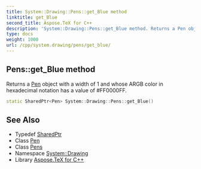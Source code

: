 ```yaml
---
title: System::Drawing::Pens::get_Blue method
linktitle: get_Blue
second_title: Aspose.TeX for C++
description: 'System::Drawing::Pens::get_Blue method. Returns a Pen object with a width of 1 and whose ARGB color in hexadecimal notation has a value of #FF0000FF in C++.'
type: docs
weight: 1000
url: /cpp/system.drawing/pens/get_blue/
---
```

## Pens::get_Blue method


Returns a [Pen](../../pen/) object with a width of 1 and whose ARGB color in hexadecimal notation has a value of #FF0000FF.

```cpp
static SharedPtr<Pen> System::Drawing::Pens::get_Blue()
```

## See Also

* Typedef [SharedPtr](../../../system/sharedptr/)
* Class [Pen](../../pen/)
* Class [Pens](../)
* Namespace [System::Drawing](../../)
* Library [Aspose.TeX for C++](../../../)
